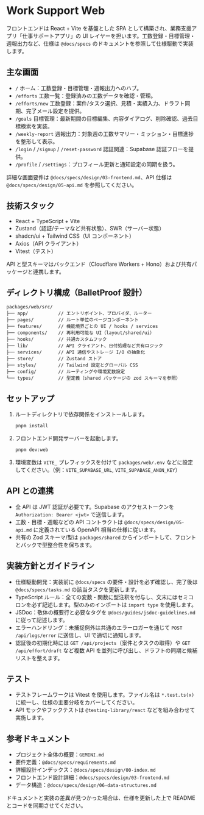 # Work Support Web

フロントエンドは React + Vite を基盤とした SPA として構築され、業務支援アプリ「仕事サポートアプリ」の UI レイヤーを担います。工数登録・目標管理・週報出力など、仕様は `@docs/specs` のドキュメントを参照して仕様駆動で実装します。

## 主な画面
- `/` ホーム：工数登録・目標管理・週報出力へのハブ。
- `/efforts` 工数一覧：登録済みの工数データを確認・管理。
- `/efforts/new` 工数登録：案件/タスク選択、見積・実績入力、ドラフト同期、完了メール設定を提供。
- `/goals` 目標管理：最新期間の目標編集、内容ダイアログ、削除確認、過去目標検索を実装。
- `/weekly-report` 週報出力：対象週の工数サマリー・ミッション・目標進捗を整形して表示。
- `/login` / `/signup` / `/reset-password` 認証関連：Supabase 認証フローを提供。
- `/profile` / `/settings`：プロフィール更新と通知設定の同期を扱う。

詳細な画面要件は `@docs/specs/design/03-frontend.md`、API 仕様は `@docs/specs/design/05-api.md` を参照してください。

## 技術スタック
- React + TypeScript + Vite
- Zustand（認証/テーマなど共有状態）、SWR（サーバー状態）
- shadcn/ui + Tailwind CSS（UI コンポーネント）
- Axios（API クライアント）
- Vitest（テスト）

API と型スキーマはバックエンド（Cloudflare Workers + Hono）および共有パッケージと連携します。

## ディレクトリ構成（BalletProof 設計）
```
packages/web/src/
├── app/           // エントリポイント、プロバイダ、ルーター
├── pages/         // ルート単位のページコンポーネント
├── features/      // 機能境界ごとの UI / hooks / services
├── components/    // 再利用可能な UI（layout/shared/ui）
├── hooks/         // 共通カスタムフック
├── lib/           // API クライアント、日付処理など共有ロジック
├── services/      // API 通信やストレージ I/O の抽象化
├── store/         // Zustand ストア
├── styles/        // Tailwind 設定とグローバル CSS
├── config/        // ルーティングや環境変数設定
└── types/         // 型定義（shared パッケージの zod スキーマを参照）
```

## セットアップ
1. ルートディレクトリで依存関係をインストールします。
   ```bash
   pnpm install
   ```
2. フロントエンド開発サーバーを起動します。
   ```bash
   pnpm dev:web
   ```
3. 環境変数は `VITE_` プレフィックスを付けて `packages/web/.env` などに設定してください。（例：`VITE_SUPABASE_URL`, `VITE_SUPABASE_ANON_KEY`）

## API との連携
- 全 API は JWT 認証が必要です。Supabase のアクセストークンを `Authorization: Bearer <jwt>` で送信します。
- 工数・目標・週報などの API コントラクトは `@docs/specs/design/05-api.md` に定義されている OpenAPI 相当の仕様に従います。
- 共有の Zod スキーマ/型は `packages/shared` からインポートして、フロントとバックで型整合性を保ちます。

## 実装方針とガイドライン
- 仕様駆動開発：実装前に `@docs/specs` の要件・設計を必ず確認し、完了後は `@docs/specs/tasks.md` の該当タスクを更新します。
- TypeScript ルール：全ての変数・関数に型注釈を付与し、文末にはセミコロンを必ず記述します。型のみのインポートは `import type` を使用します。
- JSDoc：敬体の概要行と必要なタグを `@docs/guides/jsdoc-guidelines.md` に従って記述します。
- エラーハンドリング：未捕捉例外は共通のエラーロガーを通じて `POST /api/logs/error` に送信し、UI で適切に通知します。
- 認証後の初期化時には `GET /api/projects`（案件とタスクの取得）や `GET /api/effort/draft` など複数 API を並列に呼び出し、ドラフトの同期と候補リストを整えます。

## テスト
- テストフレームワークは Vitest を使用します。ファイル名は `*.test.ts(x)` に統一し、仕様の主要分岐をカバーしてください。
- API モックやフックテストは `@testing-library/react` などを組み合わせて実施します。

## 参考ドキュメント
- プロジェクト全体の概要：`GEMINI.md`
- 要件定義：`@docs/specs/requirements.md`
- 詳細設計インデックス：`@docs/specs/design/00-index.md`
- フロントエンド設計詳細：`@docs/specs/design/03-frontend.md`
- データ構造：`@docs/specs/design/06-data-structures.md`

ドキュメントと実装の差異が見つかった場合は、仕様を更新した上で README とコードを同期させてください。
